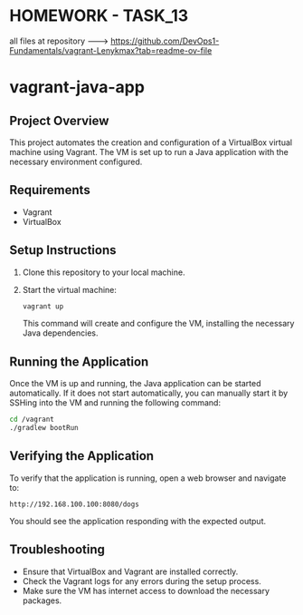 # HOMEWORK - TASK_13
all files at repository ---> https://github.com/DevOps1-Fundamentals/vagrant-Lenykmax?tab=readme-ov-file

# vagrant-java-app

## Project Overview
This project automates the creation and configuration of a VirtualBox virtual machine using Vagrant. The VM is set up to run a Java application with the necessary environment configured.

## Requirements
- Vagrant
- VirtualBox

## Setup Instructions
1. Clone this repository to your local machine.

2. Start the virtual machine:
   ```bash
   vagrant up
   ```
   This command will create and configure the VM, installing the necessary Java dependencies.

## Running the Application
Once the VM is up and running, the Java application can be started automatically. If it does not start automatically, you can manually start it by SSHing into the VM and running the following command:
```bash
cd /vagrant
./gradlew bootRun
```

## Verifying the Application
To verify that the application is running, open a web browser and navigate to:
```
http://192.168.100.100:8080/dogs
```
You should see the application responding with the expected output.

## Troubleshooting
- Ensure that VirtualBox and Vagrant are installed correctly.
- Check the Vagrant logs for any errors during the setup process.
- Make sure the VM has internet access to download the necessary packages.